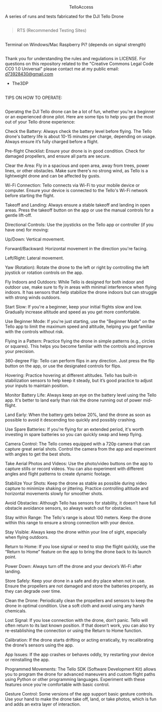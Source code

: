 <p align="center"> TelloAccess

A series of runs and tests fabricated for the DJI Tello Drone
##
>RTS (Recommended Testing Sites)
##
Terminal on Windows/Mac
Raspberry Pi?
(depends on signal strength)
##
Thank you for understanding the rules and regulations in LICENSE.
For questions on this repository related to the "Creative Commons Legal Code
CC0 1.0 Universal" please contact me at my public email:
d73928430@gmail.com

- The3DP
##
TIPS ON HOW TO OPERATE:
##
Operatng the DJI Tello drone can be a lot of fun, whether you're a beginner or an experienced drone pilot. Here are some tips to help you get the most out of your Tello drone experience:

Check the Battery: Always check the battery level before flying. The Tello drone's battery life is about 10-15 minutes per charge, depending on usage. Always ensure it’s fully charged before a flight.

Pre-flight Checklist: Ensure your drone is in good condition. Check for damaged propellers, and ensure all parts are secure.

Clear the Area: Fly in a spacious and open area, away from trees, power lines, or other obstacles. Make sure there's no strong wind, as Tello is a lightweight drone and can be affected by gusts.

Wi-Fi Connection: Tello connects via Wi-Fi to your mobile device or computer. Ensure your device is connected to the Tello's Wi-Fi network before starting the flight.

Takeoff and Landing: Always ensure a stable takeoff and landing in open areas. Press the takeoff button on the app or use the manual controls for a gentle lift-off.

Directional Controls: Use the joysticks on the Tello app or controller (if you have one) for moving:

Up/Down: Vertical movement.

Forward/Backward: Horizontal movement in the direction you're facing.

Left/Right: Lateral movement.

Yaw (Rotation): Rotate the drone to the left or right by controlling the left joystick or rotation controls on the app.

Fly Indoors and Outdoors: While Tello is designed for both indoor and outdoor use, make sure to fly in areas with minimal interference when flying indoors. It has sensors that help stabilize the drone indoors but can struggle with strong winds outdoors.

Start Slow: If you're a beginner, keep your initial flights slow and low. Gradually increase altitude and speed as you get more comfortable.

Use Beginner Mode: If you're just starting, use the "Beginner Mode" on the Tello app to limit the maximum speed and altitude, helping you get familiar with the controls without risk.

Flying in a Pattern: Practice flying the drone in simple patterns (e.g., circles or squares). This helps you become familiar with the controls and improve your precision.

360-degree Flip: Tello can perform flips in any direction. Just press the flip button on the app, or use the designated controls for flips.

Hovering: Practice hovering at different altitudes. Tello has built-in stabilization sensors to help keep it steady, but it’s good practice to adjust your inputs to maintain position.

Monitor Battery Life: Always keep an eye on the battery level using the Tello app. It's better to land early than risk the drone running out of power mid-flight.

Land Early: When the battery gets below 20%, land the drone as soon as possible to avoid it descending too quickly and possibly crashing.

Use Spare Batteries: If you're flying for an extended period, it's worth investing in spare batteries so you can quickly swap and keep flying.

Camera Control: The Tello comes equipped with a 720p camera that can capture great aerial shots. Control the camera from the app and experiment with angles to get the best shots.

Take Aerial Photos and Videos: Use the photo/video buttons on the app to capture stills or record videos. You can also experiment with different angles and flight patterns to create dynamic footage.

Stabilize Your Shots: Keep the drone as stable as possible during video capture to minimize shaking or jittering. Practice controlling altitude and horizontal movements slowly for smoother shots.

Avoid Obstacles: Although Tello has sensors for stability, it doesn’t have full obstacle avoidance sensors, so always watch out for obstacles.

Stay within Range: The Tello's range is about 100 meters. Keep the drone within this range to ensure a strong connection with your device.

Stay Visible: Always keep the drone within your line of sight, especially when flying outdoors.

Return to Home: If you lose signal or need to stop the flight quickly, use the “Return to Home” feature on the app to bring the drone back to its launch point.

Power Down: Always turn off the drone and your device’s Wi-Fi after landing.

Store Safely: Keep your drone in a safe and dry place when not in use. Ensure the propellers are not damaged and store the batteries properly, as they can degrade over time.

Clean the Drone: Periodically clean the propellers and sensors to keep the drone in optimal condition. Use a soft cloth and avoid using any harsh chemicals.

Lost Signal: If you lose connection with the drone, don’t panic. Tello will often return to its last known position. If that doesn’t work, you can also try re-establishing the connection or using the Return to Home function.

Calibration: If the drone starts drifting or acting erratically, try recalibrating the drone’s sensors using the app.

App Issues: If the app crashes or behaves oddly, try restarting your device or reinstalling the app.

Programmed Movements: The Tello SDK (Software Development Kit) allows you to program the drone for advanced maneuvers and custom flight paths using Python or other programming languages. Experiment with these features once you're comfortable with basic control.

Gesture Control: Some versions of the app support basic gesture controls. Use your hand to make the drone take off, land, or take photos, which is fun and adds an extra layer of interaction.
